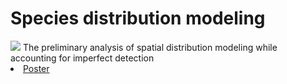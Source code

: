# Species distribution modeling

<img src ="landscape ecology poster 2.pdf"> 
The preliminary analysis of spatial distribution modeling while accounting for imperfect detection

<li><a href="landscape ecology poster 2.pdf">Poster</a></li>

